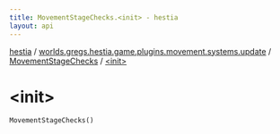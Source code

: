 ```yaml
---
title: MovementStageChecks.<init> - hestia
layout: api
---
```


<div class='api-docs-breadcrumbs'><a href="../../index.html">hestia</a> / <a href="../index.html">worlds.gregs.hestia.game.plugins.movement.systems.update</a> / <a href="index.html">MovementStageChecks</a> / <a href="./-init-.html">&lt;init&gt;</a></div>

# &lt;init&gt;

<div class="signature"><code><span class="identifier">MovementStageChecks</span><span class="symbol">(</span><span class="symbol">)</span></code></div>
